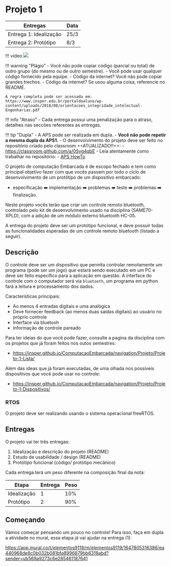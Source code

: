 # Projeto 1 

| Entregas               | Data |
|------------------------|------|
| Entrega 1: Idealização | 25/3 |
| Entrega 2: Protótipo   | 8/3  |

!!! video
    ![](https://www.youtube.com/watch?v=Y8Mk-5F9A5M)

!!! warning "Plágio"
    - Você não pode copiar código (parcial ou total) de outro grupo (do mesmo ou de outro semestre).
    - Você pode usar qualquer código fornecido pela equipe.
    - Código da internet? Você não pode copiar grandes trechos.
    - Código da internet? Se usou alguma coisa, referencie no README.
    
    A regra completa pode ser acessada em: https://www.insper.edu.br/portaldoaluno/wp-content/uploads/2018/08/orientacoes_integridade_intelectual-Engenharias.pdf

!!! info "Atraso"
    - Cada entrega possui uma penalização para o atraso, detalhes nas seccões referentes as entregas.

!!! tip "Dupla"
    - A APS pode ser realizada em dupla.
    - **Você não pode repetir a mesma dupla da APS1.**
    - O desenvolvimento do projeto deve ser feito no repositório criado
    pelo classroom ==ATUALIZADO!!==:
        - https://classroom.github.com/a/0Svg4qbE
    - Leia atentamente como trabalhar no repositório:
         - [APS HowTo](https://insper.github.io/ComputacaoEmbarcada/navigation/APS/APS-howto/)

O projeto de computação Embarcada é de escopo fechado e tem como principal objetivo fazer com que vocês passem por todo o ciclo de desenvolvimento de um protótipo de um dispositivo embarcado:

- especificação :arrow_right: implementação :arrow_right: problemas :arrow_right: teste :arrow_right: problemas :arrow_right: finalização.

Neste projeto vocês terão que criar um controle remoto bluetooth, controlado pelo kit de desenvolvimento usado na disciplina (SAME70-XPLD), com a adição de um módulo externo bluetooth HC-05.

A entrega do projeto deve ser um protótipo funcional, e deve possuir todas as funcionalidades esperadas de um controle remoto bluetooth (listado a seguir).

## Descrição

O controle deve ser um dispositivo que permita controlar remotamente um programa (pode ser um jogo) que estará sendo executado em um PC e deve ser feito específico para a aplicação em questão. A interface do controle com o computador será via `bluetooth`, um programa em python fará a leitura e processamento dos dados.

Características principais:

- Ao menos 4 entradas digitais e uma analógica
- Deve fornecer feedback (ao menos duas saídas digitais) ao usuário no próprio controle
- Interface via bluetooh 
- Informação de controle pareado 

Para ter ideias do que você pode fazer, consulte a pagina da disciplina com os projetos que já foram feitos nos outos semestres:

- https://insper.github.io/ComputacaoEmbarcada/navigation/Projeto/Projeto-1-Lista/

Além das ideas que já foram executadas, de uma olhada  nos possíveis dispositivos que você pode usar no controle:

- https://insper.github.io/ComputacaoEmbarcada/navigation/Projeto/Projeto-1-Dispositivos/

### RTOS

O projeto deve ser realizando usando o sistema operacional freeRTOS.

## Entregas

O projeto vai ter três entregas:

1. Idealização e descrição do projeto (README)
1. Estudo de usabilidade / design (README)
1. Protótipo funcional (código/ protótipo mecânico)

Cada entrega terá um peso diferente na composição final da nota:

| Etapa       | Entrega | Peso |
|-------------|---------|------|
| Idealização | 1       | 10%  |
| Protótipo   | 2       | 90%  |

## Começando

Vamos começar pensando um pouco no controle! Para isso, faça em dupla a atividade no mural, essa etapa já vai ajudar na entrega (1):

https://app.mural.co/t/elementos9119/m/elementos9119/1647805316386/ea440968de8c0b032b081bfa8996879bb6318abd?sender=ub569a9273c6e285461187641
